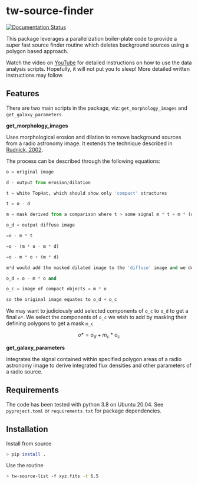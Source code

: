 tw-source-finder
================

[![Documentation Status](https://readthedocs.org/projects/tw-source-finder/badge/?version=latest)](https://tw-source-finder.readthedocs.io/en/latest/?badge=latest)

This package leverages a parallelization boiler-plate code to provide a super fast source finder routine which deletes background sources using a polygon based approach.

Watch the video on [YouTube](https://www.youtube.com/watch?v=cO5TYy396xU) for detailed instructions on how to use the data analysis scripts. Hopefully, it will not put you to sleep! More detailed written instructions may follow.

Features
--------
There are two main scripts in the package, viz: `get_morphology_images` and `get_galaxy_parameters`.

**get_morphology_images**

Uses morphological erosion and dilation to remove background sources from a radio astronomy image. It extends the technique described in [Rudnick, 2002](https://iopscience.iop.org/article/10.1086/342499/pdf).

The process can be described through the following equations:

```python
o = original image

d - output from erosion/dilation

t = white TopHat, which should show only 'compact' structures

t = o - d

m = mask derived from a comparison where t > some signal m * t = m * (o - d)

o_d = output diffuse image

=o - m * t

=o - (m * o - m * d)

=o - m * o + (m * d)

m*d would add the masked dilated image to the 'diffuse' image and we do not want to do that so we ignore it to get

o_d = o - m * o and

o_c = image of compact objects = m * o

so the original image equates to o_d + o_c
```

We may want to judiciously add selected components of `o_c` to `o_d` to get a final `o*`. We select the components of `o_c` we wish to add by masking their defining polygons to get a mask `m_c`

$$o* = o_d + m_c * o_c$$

**get_galaxy_parameters**

Integrates the signal contained within specified polygon areas of a radio astronomy image to derive integrated flux densities and other parameters of a radio source.


Requirements
------------

The code has been tested with python 3.8 on Ubuntu 20.04. See `pyproject.toml` or `requirements.txt` for package dependencies.

Installation
------------

Install from source

```bash
> pip install .
```

Use the routine

```bash
> tw-source-list -f xyz.fits -t 6.5
```
